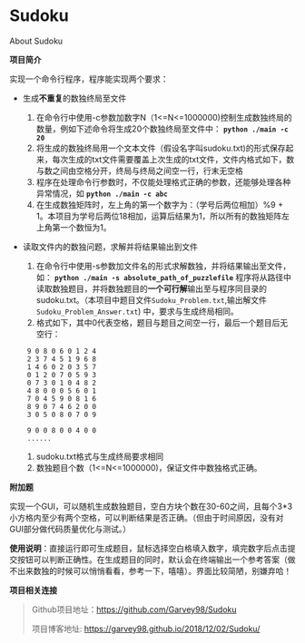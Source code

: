# Sudoku
About Sudoku

**项目简介**

实现一个命令行程序，程序能实现两个要求：

+ 生成**不重复**的数独终局至文件
   1. 在命令行中使用-c参数加数字N（1<=N<=1000000)控制生成数独终局的数量，例如下述命令将生成20个数独终局至文件中：
   **`python ./main -c 20`**
   2. 将生成的数独终局用一个文本文件（假设名字叫sudoku.txt)的形式保存起来，每次生成的txt文件需要覆盖上次生成的txt文件，文件内格式如下，数与数之间由空格分开，终局与终局之间空一行，行末无空格
   3. 程序在处理命令行参数时，不仅能处理格式正确的参数，还能够处理各种异常情况，如
   **`python ./main -c abc`**
   4. 在生成数独矩阵时，左上角的第一个数字为：（学号后两位相加）%9 + 1。本项目为学号后两位18相加，运算后结果为1，所以所有的数独矩阵左上角第一个数恒为1。

+ 读取文件内的数独问题，求解并将结果输出到文件
   1. 在命令行中使用-s参数加文件名的形式求解数独，并将结果输出至文件，如：
   **`python ./main -s absolute_path_of_puzzlefile`**
   程序将从路径中读取数独题目，并将数独题目的**一个可行解**输出至与程序同目录的sudoku.txt。（本项目中题目文件`Sudoku_Problem.txt`,输出解文件`Sudoku_Problem_Answer.txt`)
   中，要求与生成终局相同。
   1. 格式如下，其中0代表空格，题目与题目之间空一行，最后一个题目后无空行：
   ```
    9 0 8 0 6 0 1 2 4
    2 3 7 4 5 1 9 6 8
    1 4 6 0 2 0 3 5 7
    0 1 2 0 7 0 5 9 3
    0 7 3 0 1 0 4 8 2
    4 8 0 0 0 5 6 0 1
    7 0 4 5 9 0 8 1 6
    8 9 0 7 4 6 2 0 0
    3 0 5 0 8 0 7 0 9

    9 0 0 8 0 0 4 0 0
    ......
   ```
   1. sudoku.txt格式与生成终局要求相同
   2. 数独题目个数（1<=N<=1000000)，保证文件中数独格式正确。


**附加题**

实现一个GUI，可以随机生成数独题目，空白方块个数在30-60之间，且每个3*3小方格内至少有两个空格，可以判断结果是否正确。（但由于时间原因，没有对GUI部分做代码质量优化与测试。）

**使用说明**：直接运行即可生成题目，鼠标选择空白格填入数字，填完数字后点击提交按钮可以判断正确性。在生成题目的同时，默认会在终端输出一个参考答案（做不出来数独的时候可以悄悄看看，参考一下，嘻嘻）。界面比较简陋，别嫌弃哈！

**项目相关连接**

> Github项目地址：https://github.com/Garvey98/Sudoku
> 
> 项目博客地址: https://garvey98.github.io/2018/12/02/Sudoku/

